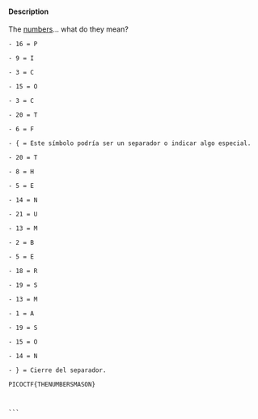 #### Description

The [numbers](https://jupiter.challenges.picoctf.org/static/f209a32253affb6f547a585649ba4fda/the_numbers.png)... what do they mean?

````
- 16 = P
    
- 9 = I
    
- 3 = C
    
- 15 = O
    
- 3 = C
    
- 20 = T
    
- 6 = F
    
- { = Este símbolo podría ser un separador o indicar algo especial.
    
- 20 = T
    
- 8 = H
    
- 5 = E
    
- 14 = N
    
- 21 = U
    
- 13 = M
    
- 2 = B
    
- 5 = E
    
- 18 = R
    
- 19 = S
    
- 13 = M
    
- 1 = A
    
- 19 = S
    
- 15 = O
    
- 14 = N
    
- } = Cierre del separador.

PICOCTF{THENUMBERSMASON}



```
